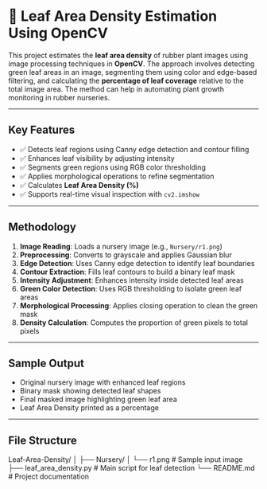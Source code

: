 # 🍃 Leaf Area Density Estimation Using OpenCV

This project estimates the **leaf area density** of rubber plant images using image processing techniques in **OpenCV**. The approach involves detecting green leaf areas in an image, segmenting them using color and edge-based filtering, and calculating the **percentage of leaf coverage** relative to the total image area. The method can help in automating plant growth monitoring in rubber nurseries.

---

##  Key Features

- ✅ Detects leaf regions using Canny edge detection and contour filling
- ✅ Enhances leaf visibility by adjusting intensity
- ✅ Segments green regions using RGB color thresholding
- ✅ Applies morphological operations to refine segmentation
- ✅ Calculates **Leaf Area Density (%)**
- ✅ Supports real-time visual inspection with `cv2.imshow`

---

##  Methodology

1. **Image Reading**: Loads a nursery image (e.g., `Nursery/r1.png`)
2. **Preprocessing**: Converts to grayscale and applies Gaussian blur
3. **Edge Detection**: Uses Canny edge detection to identify leaf boundaries
4. **Contour Extraction**: Fills leaf contours to build a binary leaf mask
5. **Intensity Adjustment**: Enhances intensity inside detected leaf areas
6. **Green Color Detection**: Uses RGB thresholding to isolate green leaf areas
7. **Morphological Processing**: Applies closing operation to clean the green mask
8. **Density Calculation**: Computes the proportion of green pixels to total pixels

---

##  Sample Output

- Original nursery image with enhanced leaf regions
- Binary mask showing detected leaf shapes
- Final masked image highlighting green leaf area
- Leaf Area Density printed as a percentage

---

##  File Structure
Leaf-Area-Density/
│
├── Nursery/
│ └── r1.png # Sample input image
├── leaf_area_density.py # Main script for leaf detection
└── README.md # Project documentation
